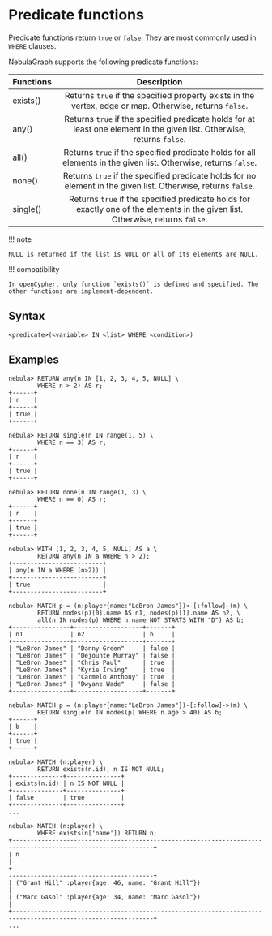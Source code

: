 # Predicate functions

Predicate functions return `true` or `false`. They are most commonly used in `WHERE` clauses.

NebulaGraph supports the following predicate functions:

| Functions | Description                                                                                                                    |
| :-----    | :------------------:                                                                                                           |
| exists()  | Returns `true` if the specified property exists in the vertex, edge or map. Otherwise, returns `false`.                        |
| any()     | Returns `true` if the specified predicate holds for at least one element in the given list. Otherwise, returns `false`.        |
| all()     | Returns `true` if the specified predicate holds for all elements in the given list. Otherwise, returns `false`.                |
| none()    | Returns `true` if the specified predicate holds for no element in the given list. Otherwise, returns `false`.                  |
| single()  | Returns `true` if the specified predicate holds for exactly one of the elements in the given list. Otherwise, returns `false`. |

!!! note

    NULL is returned if the list is NULL or all of its elements are NULL.

!!! compatibility

    In openCypher, only function `exists()` is defined and specified. The other functions are implement-dependent.

## Syntax

```ngql
<predicate>(<variable> IN <list> WHERE <condition>)
```

## Examples

```ngql
nebula> RETURN any(n IN [1, 2, 3, 4, 5, NULL] \
        WHERE n > 2) AS r;
+------+
| r    |
+------+
| true |
+------+

nebula> RETURN single(n IN range(1, 5) \
        WHERE n == 3) AS r;
+------+
| r    |
+------+
| true |
+------+

nebula> RETURN none(n IN range(1, 3) \
        WHERE n == 0) AS r;
+------+
| r    |
+------+
| true |
+------+

nebula> WITH [1, 2, 3, 4, 5, NULL] AS a \
        RETURN any(n IN a WHERE n > 2);
+-------------------------+
| any(n IN a WHERE (n>2)) |
+-------------------------+
| true                    |
+-------------------------+

nebula> MATCH p = (n:player{name:"LeBron James"})<-[:follow]-(m) \
        RETURN nodes(p)[0].name AS n1, nodes(p)[1].name AS n2, \
        all(n IN nodes(p) WHERE n.name NOT STARTS WITH "D") AS b;
+----------------+-------------------+-------+
| n1             | n2                | b     |
+----------------+-------------------+-------+
| "LeBron James" | "Danny Green"     | false |
| "LeBron James" | "Dejounte Murray" | false |
| "LeBron James" | "Chris Paul"      | true  |
| "LeBron James" | "Kyrie Irving"    | true  |
| "LeBron James" | "Carmelo Anthony" | true  |
| "LeBron James" | "Dwyane Wade"     | false |
+----------------+-------------------+-------+

nebula> MATCH p = (n:player{name:"LeBron James"})-[:follow]->(m) \
        RETURN single(n IN nodes(p) WHERE n.age > 40) AS b;
+------+
| b    |
+------+
| true |
+------+

nebula> MATCH (n:player) \
        RETURN exists(n.id), n IS NOT NULL;
+--------------+---------------+
| exists(n.id) | n IS NOT NULL |
+--------------+---------------+
| false        | true          |
+--------------+---------------+
...

nebula> MATCH (n:player) \
        WHERE exists(n['name']) RETURN n;
+-------------------------------------------------------------------------------------------------------------+
| n                                                                                                           |
+-------------------------------------------------------------------------------------------------------------+
| ("Grant Hill" :player{age: 46, name: "Grant Hill"})                                                         |
| ("Marc Gasol" :player{age: 34, name: "Marc Gasol"})                                                         |
+-------------------------------------------------------------------------------------------------------------+
...
```
